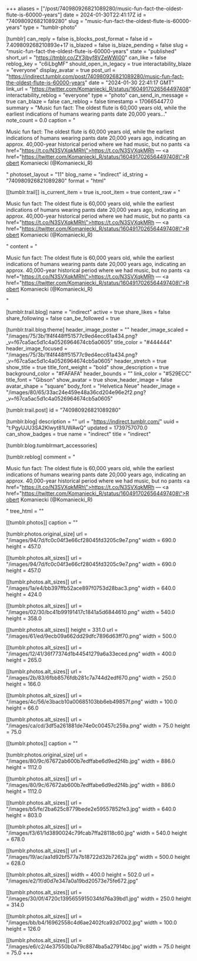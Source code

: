 +++
aliases = ["/post/740980926821089280/music-fun-fact-the-oldest-flute-is-60000-years"]
date = 2024-01-30T22:41:17Z
id = "740980926821089280"
slug = "music-fun-fact-the-oldest-flute-is-60000-years"
type = "tumblr-photo"

[tumblr]
can_reply = false
is_blocks_post_format = false
id = 7.409809268210893e+17
is_blazed = false
is_blaze_pending = false
slug = "music-fun-fact-the-oldest-flute-is-60000-years"
state = "published"
short_url = "https://tmblr.co/ZY3jbyf8VZeWWi00"
can_like = false
reblog_key = "c6iLbgMF"
should_open_in_legacy = true
interactability_blaze = "everyone"
display_avatar = true
post_url = "https://indirect.tumblr.com/post/740980926821089280/music-fun-fact-the-oldest-flute-is-60000-years"
date = "2024-01-30 22:41:17 GMT"
link_url = "https://twitter.com/Komaniecki_R/status/1604917026564497408"
interactability_reblog = "everyone"
type = "photo"
can_send_in_message = true
can_blaze = false
can_reblog = false
timestamp = 1706654477.0
summary = "Music fun fact: The oldest flute is 60,000 years old, while the earliest indications of humans wearing pants date 20,000 years..."
note_count = 0.0
caption = "<p>Music fun fact: The oldest flute is 60,000 years old, while the earliest indications of humans wearing pants date 20,000 years ago, indicating an approx. 40,000-year historical period where we had music, but no pants <a href=\"https://t.co/N3SVXqkMRh\">https://t.co/N3SVXqkMRh</a> — <a href=\"https://twitter.com/Komaniecki_R/status/1604917026564497408\">Robert Komaniecki (@Komaniecki_R)</a></p>"
photoset_layout = "11"
blog_name = "indirect"
id_string = "740980926821089280"
format = "html"

[[tumblr.trail]]
is_current_item = true
is_root_item = true
content_raw = "<p>Music fun fact: The oldest flute is 60,000 years old, while the earliest indications of humans wearing pants date 20,000 years ago, indicating an approx. 40,000-year historical period where we had music, but no pants <a href=\"https://t.co/N3SVXqkMRh\">https://t.co/N3SVXqkMRh</a> — <a href=\"https://twitter.com/Komaniecki_R/status/1604917026564497408\">Robert Komaniecki (@Komaniecki_R)</a></p>"
content = "<p>Music fun fact: The oldest flute is 60,000 years old, while the earliest indications of humans wearing pants date 20,000 years ago, indicating an approx. 40,000-year historical period where we had music, but no pants <a href=\"https://t.co/N3SVXqkMRh\">https://t.co/N3SVXqkMRh</a> &mdash; <a href=\"https://twitter.com/Komaniecki_R/status/1604917026564497408\">Robert Komaniecki (@Komaniecki_R)</a></p>"

[tumblr.trail.blog]
name = "indirect"
active = true
share_likes = false
share_following = false
can_be_followed = true

[tumblr.trail.blog.theme]
header_image_poster = ""
header_image_scaled = "/images/75/3b/1f4f448ff51577c9ed4ecc61a434.png?_v=f67ca5ac5d1c4a0526964674cb5a0605"
title_color = "#444444"
header_image_focused = "/images/75/3b/1f4f448ff51577c9ed4ecc61a434.png?_v=f67ca5ac5d1c4a0526964674cb5a0605"
header_stretch = true
show_title = true
title_font_weight = "bold"
show_description = true
background_color = "#FAFAFA"
header_bounds = ""
link_color = "#529ECC"
title_font = "Gibson"
show_avatar = true
show_header_image = false
avatar_shape = "square"
body_font = "Helvetica Neue"
header_image = "/images/80/65/33ac24e459e48a36cd204e96e2f2.png?_v=f67ca5ac5d1c4a0526964674cb5a0605"

[tumblr.trail.post]
id = "740980926821089280"

[tumblr.blog]
description = ""
url = "https://indirect.tumblr.com/"
uuid = "t:PgyUJU3SA2Klwyt81UWAwQ"
updated = 1739757070.0
can_show_badges = true
name = "indirect"
title = "indirect"

[tumblr.blog.tumblrmart_accessories]

[tumblr.reblog]
comment = "<p>Music fun fact: The oldest flute is 60,000 years old, while the earliest indications of humans wearing pants date 20,000 years ago, indicating an approx. 40,000-year historical period where we had music, but no pants <a href=\"https://t.co/N3SVXqkMRh\">https://t.co/N3SVXqkMRh</a> — <a href=\"https://twitter.com/Komaniecki_R/status/1604917026564497408\">Robert Komaniecki (@Komaniecki_R)</a></p>"
tree_html = ""

[[tumblr.photos]]
caption = ""

[tumblr.photos.original_size]
url = "/images/94/7d/fc0c04f3e66cf28045fd3205c9e7.png"
width = 690.0
height = 457.0

[[tumblr.photos.alt_sizes]]
url = "/images/94/7d/fc0c04f3e66cf28045fd3205c9e7.png"
width = 690.0
height = 457.0

[[tumblr.photos.alt_sizes]]
url = "/images/1a/e4/bb397ffb52ace897f0753d28bac3.png"
width = 640.0
height = 424.0

[[tumblr.photos.alt_sizes]]
url = "/images/02/30/bc41b99191417c1841a5d6844610.png"
width = 540.0
height = 358.0

[[tumblr.photos.alt_sizes]]
height = 331.0
url = "/images/61/ed/9ecb09a662dd29dfc7896d63ff70.png"
width = 500.0

[[tumblr.photos.alt_sizes]]
url = "/images/12/41/36f77374d1b44541279a6a33eced.png"
width = 400.0
height = 265.0

[[tumblr.photos.alt_sizes]]
url = "/images/2b/83/6fbb8576fdb281c7a744d2edf670.png"
width = 250.0
height = 166.0

[[tumblr.photos.alt_sizes]]
url = "/images/4c/56/e3bacb10a00685103bb6eb49857f.png"
width = 100.0
height = 66.0

[[tumblr.photos.alt_sizes]]
url = "/images/ca/cd/3df5a261881de74e0c00457c259a.png"
width = 75.0
height = 75.0

[[tumblr.photos]]
caption = ""

[tumblr.photos.original_size]
url = "/images/80/9c/67672ab600b7edffabe6d9ed2f4b.jpg"
width = 886.0
height = 1112.0

[[tumblr.photos.alt_sizes]]
url = "/images/80/9c/67672ab600b7edffabe6d9ed2f4b.jpg"
width = 886.0
height = 1112.0

[[tumblr.photos.alt_sizes]]
url = "/images/b5/fe/2ba625c8779bede2e59557852fe3.jpg"
width = 640.0
height = 803.0

[[tumblr.photos.alt_sizes]]
url = "/images/f3/61/1d3890024c79fcab7ffa28118c60.jpg"
width = 540.0
height = 678.0

[[tumblr.photos.alt_sizes]]
url = "/images/19/ac/aa1d92bf577a7b18722d32b7262a.jpg"
width = 500.0
height = 628.0

[[tumblr.photos.alt_sizes]]
width = 400.0
height = 502.0
url = "/images/e2/1f/d0d7e347a0a19bd20573e75fe672.jpg"

[[tumblr.photos.alt_sizes]]
url = "/images/30/0f/4720c1395655915034fd76a39bd1.jpg"
width = 250.0
height = 314.0

[[tumblr.photos.alt_sizes]]
url = "/images/bb/b4/16962558c4d6ae2402fca92d7002.jpg"
width = 100.0
height = 126.0

[[tumblr.photos.alt_sizes]]
url = "/images/e6/c2/4e37550b0a79c8874ba5a27914bc.jpg"
width = 75.0
height = 75.0
+++
